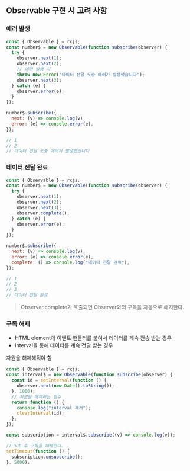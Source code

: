 ## Observable 구현 시 고려 사항

### 에러 발생

```javascript
const { Observable } = rxjs;
const number$ = new Observable(function subscribe(observer) {
  try {
    observer.next(1);
    observer.next(2);
    // 에러 발생 시
    throw new Error("데이터 전달 도중 에러가 발생했습니다");
    observer.next(3);
  } catch (e) {
    observer.error(e);
  }
});

number$.subscribe({
  next: (v) => console.log(v),
  error: (e) => console.error(e),
});

// 1
// 2
// 데이터 전달 도중 에러가 발생했습니다
```

### 데이터 전달 완료

```javascript
const { Observable } = rxjs;
const number$ = new Observable(function subscribe(observer) {
  try {
    observer.next(1);
    observer.next(2);
    observer.next(3);
    observer.complete();
  } catch (e) {
    observer.error(e);
  }
});

number$.subscribe({
  next: (v) => console.log(v),
  error: (e) => console.error(e),
  complete: () => console.log("데이터 전달 완료"),
});

// 1
// 2
// 3
// 데이터 전달 완료
```

> Observer.complete가 호출되면 Observer와의 구독을 자동으로 해지한다.

### 구독 해제

- HTML element에 이벤트 핸들러를 붙여서 데이터를 계속 전송 받는 경우
- interval을 통해 데이터를 계속 전달 받는 경우

자원을 해제해줘야 함

```javascript
const { Observable } = rxjs;
const interval$ = new Observable(function subscribe(observer) {
  const id = setInterval(function () {
    observer.next(new Date().toString());
  }, 1000);
  // 자원을 해제하는 함수
  return function () {
    console.log("interval 제거");
    clearInterval(id);
  };
});

const subscription = interval$.subscribe((v) => console.log(v));

// 5초 후 구독을 해제한다.
setTimeout(function () {
  subscription.unsubscribe();
}, 5000);
```
